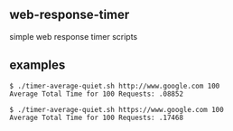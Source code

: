 ## web-response-timer

simple web response timer scripts

## examples

    $ ./timer-average-quiet.sh http://www.google.com 100
    Average Total Time for 100 Requests: .08852

    $ ./timer-average-quiet.sh https://www.google.com 100
    Average Total Time for 100 Requests: .17468
